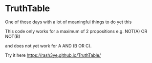 # TruthTable

One of those days with a lot of meaningful things to do yet this

This code only works for a maximum of 2 propositions e.g. NOT(A) OR NOT(B)

and does not yet work for A AND (B OR C).

Try it here https://rash3ye.github.io/TruthTable/
